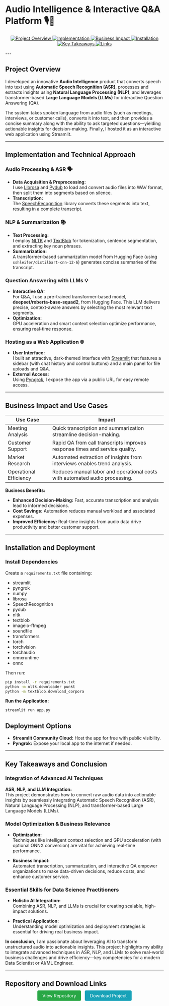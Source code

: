 # Audio Intelligence & Interactive Q&A Platform 🎙️🤖
<!-- Table of Contents with HTML Buttons for Navigation -->
<p align="center">
  <a href="#project-overview">
    <img src="https://img.shields.io/badge/-Project%20Overview-blue?style=for-the-badge" alt="Project Overview">
  </a>
  <a href="#implementation-and-technical-approach">
    <img src="https://img.shields.io/badge/-Implementation-green?style=for-the-badge" alt="Implementation">
  </a>
  <a href="#business-impact-and-use-cases">
    <img src="https://img.shields.io/badge/-Business%20Impact-orange?style=for-the-badge" alt="Business Impact">
  </a>
  <a href="#installation-and-deployment">
    <img src="https://img.shields.io/badge/-Installation-red?style=for-the-badge" alt="Installation">
  </a>
  <a href="#key-takeaways-and-conclusion">
    <img src="https://img.shields.io/badge/-Takeaways-purple?style=for-the-badge" alt="Key Takeaways">
  </a>
  <a href="#repository-and-download-links">
    <img src="https://img.shields.io/badge/-Links-pink?style=for-the-badge" alt="Links">
  </a>
</p>
---


## Project Overview
I developed an innovative **Audio Intelligence** product that converts speech into text using **Automatic Speech Recognition (ASR)**, processes and extracts insights using **Natural Language Processing (NLP)**, and leverages transformer-based **Large Language Models (LLMs)** for interactive Question Answering (QA).  
  
The system takes spoken language from audio files (such as meetings, interviews, or customer calls), converts it into text, and then provides a concise summary along with the ability to ask targeted questions—yielding actionable insights for decision-making. Finally, I hosted it as an interactive web application using Streamlit.

---

## Implementation and Technical Approach
### Audio Processing & ASR 🗣️
- **Data Acquisition & Preprocessing:**  
  I use [Librosa](https://librosa.org) and [Pydub](https://github.com/jiaaro/pydub) to load and convert audio files into WAV format, then split them into segments based on silence.
- **Transcription:**  
  The [SpeechRecognition](https://pypi.org/project/SpeechRecognition/) library converts these segments into text, resulting in a complete transcript.

### NLP & Summarization 📚
- **Text Processing:**  
  I employ [NLTK](https://www.nltk.org) and [TextBlob](https://textblob.readthedocs.io/) for tokenization, sentence segmentation, and extracting key noun phrases.
- **Summarization:**  
  A transformer-based summarization model from Hugging Face (using `sshleifer/distilbart-cnn-12-6`) generates concise summaries of the transcript.

### Question Answering with LLMs 💡
- **Interactive QA:**  
  For Q&A, I use a pre-trained transformer-based model, **deepset/roberta-base-squad2**, from Hugging Face. This LLM delivers precise, context-aware answers by selecting the most relevant text segments.
- **Optimization:**  
  GPU acceleration and smart context selection optimize performance, ensuring real-time response.

### Hosting as a Web Application 🌐
- **User Interface:**  
  I built an attractive, dark-themed interface with [Streamlit](https://streamlit.io) that features a sidebar (with chat history and control buttons) and a main panel for file uploads and Q&A.
- **External Access:**  
  Using [Pyngrok](https://pypi.org/project/pyngrok/), I expose the app via a public URL for easy remote access.

---

## Business Impact and Use Cases
| **Use Case**            | **Impact**                                                                 |
|-------------------------|-----------------------------------------------------------------------------|
| Meeting Analysis        | Quick transcription and summarization streamline decision-making.         |
| Customer Support        | Rapid QA from call transcripts improves response times and service quality. |
| Market Research         | Automated extraction of insights from interviews enables trend analysis.    |
| Operational Efficiency  | Reduces manual labor and operational costs with automated audio processing. |

**Business Benefits:**  
- **Enhanced Decision-Making:** Fast, accurate transcription and analysis lead to informed decisions.  
- **Cost Savings:** Automation reduces manual workload and associated expenses.  
- **Improved Efficiency:** Real-time insights from audio data drive productivity and better customer support.

---

## Installation and Deployment

### Install Dependencies
Create a `requirements.txt` file containing:
- streamlit
- pyngrok
- numpy
- librosa
- SpeechRecognition
- pydub
- nltk
- textblob
- imageio-ffmpeg
- soundfile
- transformers
- torch
- torchvision
- torchaudio
- onnxruntime
- onnx


Then run:

```bash
pip install -r requirements.txt
python -m nltk.downloader punkt
python -m textblob.download_corpora
```

**Run the Application:**

```bash
streamlit run app.py
```

## Deployment Options

- **Streamlit Community Cloud:** Host the app for free with public visibility.
- **Pyngrok:** Expose your local app to the internet if needed.

---

## Key Takeaways and Conclusion

### Integration of Advanced AI Techniques  
**ASR, NLP, and LLM Integration:**  
This project demonstrates how to convert raw audio data into actionable insights by seamlessly integrating Automatic Speech Recognition (ASR), Natural Language Processing (NLP), and transformer-based Large Language Models (LLMs).

### Model Optimization & Business Relevance

- **Optimization:**  
  Techniques like intelligent context selection and GPU acceleration (with optional ONNX conversion) are vital for achieving real-time performance.

- **Business Impact:**  
  Automated transcription, summarization, and interactive QA empower organizations to make data-driven decisions, reduce costs, and enhance customer service.

### Essential Skills for Data Science Practitioners

- **Holistic AI Integration:**  
  Combining ASR, NLP, and LLMs is crucial for creating scalable, high-impact solutions.
  
- **Practical Application:**  
  Understanding model optimization and deployment strategies is essential for driving real business impact.

**In conclusion,** I am passionate about leveraging AI to transform unstructured audio into actionable insights. This project highlights my ability to integrate advanced techniques in ASR, NLP, and LLMs to solve real-world business challenges and drive efficiency—key competencies for a modern Data Scientist or AI/ML Engineer.

---

## Repository and Download Links

<div align="center">
  <a href="https://github.com/devarchanadev/Audio_Intelligence_Q-A_Web_Application_using_NLP_LLM_AudioRecognition" style="padding:8px 16px; background-color:#28a745; color:white; text-decoration:none; border-radius:4px; margin:4px;">View Repository</a>
  <a href="https://github.com/devarchanadev/Audio_Intelligence_Q-A_Web_Application_using_NLP_LLM_AudioRecognition/blob/main/audio_analyzer.py" style="padding:8px 16px; background-color:#17a2b8; color:white; text-decoration:none; border-radius:4px; margin:4px;">Download Project</a>
</div>
